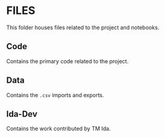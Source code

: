 # FILES 

This folder houses files related to the project and notebooks.

## Code
Contains the primary code related to the project.

## Data
Contains the `.csv` imports and exports.

## Ida-Dev
Contains the work contributed by TM Ida.
